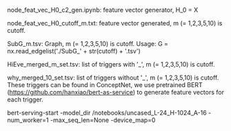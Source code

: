 node_feat_vec_H0_c2_gen.ipynb: feature vector generator, H_0 = X 

node_feat_vec_H0_cutoff_m.txt: feature vector generated, m (= 1,2,3,5,10) is cutoff.

SubG_m.tsv: Graph, m (= 1,2,3,5,10) is cutoff.
Usage: G = nx.read_edgelist('./SubG_' + str(cutoff) + '.tsv')

HiEve_merged_m_set.tsv: list of triggers with '_', m (= 1,2,3,5,10) is cutoff.

why_merged_10_set.tsv: list of triggers without '_', m (= 1,2,3,5,10) is cutoff. These triggers can be found in ConceptNet, we use pretrained BERT (https://github.com/hanxiao/bert-as-service) to generate feature vectors for each trigger.

bert-serving-start -model_dir /notebooks/uncased_L-24_H-1024_A-16 -num_worker=1 -max_seq_len=None -device_map=0

